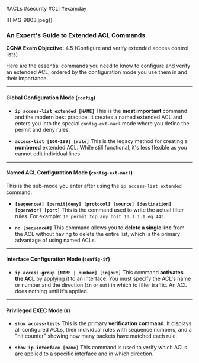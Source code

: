 #ACLs #security #CLI #examday 

![[IMG_9803.jpeg]]

### An Expert's Guide to Extended ACL Commands

**CCNA Exam Objective:** 4.5 (Configure and verify extended access control lists)

Here are the essential commands you need to know to configure and verify an extended ACL, ordered by the configuration mode you use them in and their importance.

***

#### Global Configuration Mode (`config`)

* **`ip access-list extended [NAME]`**
    This is the **most important** command and the modern best practice. It creates a named extended ACL and enters you into the special `config-ext-nacl` mode where you define the permit and deny rules.

* **`access-list [100-199] [rule]`**
    This is the legacy method for creating a **numbered** extended ACL. While still functional, it's less flexible as you cannot edit individual lines.

---

#### Named ACL Configuration Mode (`config-ext-nacl`)

This is the sub-mode you enter after using the `ip access-list extended` command.

* **`[sequence#] [permit|deny] [protocol] [source] [destination] [operator] [port]`**
    This is the command used to write the actual filter rules. For example: `10 permit tcp any host 10.1.1.1 eq 443`.

* **`no [sequence#]`**
    This command allows you to **delete a single line** from the ACL without having to delete the entire list, which is the primary advantage of using named ACLs.

---

#### Interface Configuration Mode (`config-if`)

* **`ip access-group [NAME | number] [in|out]`**
    This command **activates the ACL** by applying it to an interface. You must specify the ACL's name or number and the direction (`in` or `out`) in which to filter traffic. An ACL does nothing until it's applied.

---

#### Privileged EXEC Mode (`#`)

* **`show access-lists`**
    This is the primary **verification command**. It displays all configured ACLs, their individual rules with sequence numbers, and a "hit counter" showing how many packets have matched each rule.

* **`show ip interface [name]`**
    This command is used to verify which ACLs are applied to a specific interface and in which direction.

